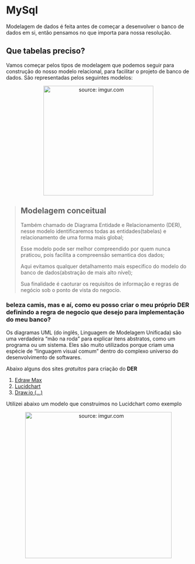 # MySql

Modelagem de dados é feita antes de começar a desenvolver o banco de dados em si, então pensamos no que importa para nossa resolução.

## Que tabelas preciso?

Vamos começar pelos tipos de modelagem que podemos seguir para construção do nosso modelo relacional, para facilitar o projeto de banco de dados. São representadas pelos seguintes modelos:
<div align="center"><img src="https://user-images.githubusercontent.com/57760132/134388472-3eb9821c-1f20-454f-b7ad-b288486a0a54.png" width="300" title="source: imgur.com" /></div>

> ## Modelagem conceitual
> Também chamado de Diagrama Entidade e Relacionamento (DER), nesse modelo identificaremos todas as entidades(tabelas) e relacionamento de uma forma mais global;
> 
> Esse modelo pode ser melhor compreendido por quem nunca praticou, pois facilita a compreensão semantica dos dados;
> 
> Aqui evitamos qualquer detalhamento mais especifico do modelo do banco de dados(abstração de mais alto nível);
> 
> Sua finalidade é caoturar os requisitos de informação e regras de negócio sob o ponto de vista do negocio.

### beleza camis, mas e aí, como eu posso criar o meu próprio DER definindo a regra de negocio que desejo para implementação do meu banco?
Os diagramas UML (do inglês, Linguagem de Modelagem Unificada) são uma verdadeira “mão na roda” para explicar itens abstratos, como um programa ou um sistema. Eles são muito utilizados porque criam uma espécie de “linguagem visual comum” dentro do complexo universo do desenvolvimento de softwares.

Abaixo alguns dos sites *gratuitos* para criação do **DER** 
1. [Edraw Max](https://www.edrawmax.com/)
2. [Lucidchart](https://www.lucidchart.com/pages/pt/exemplos/uml-online)
3. [Draw.io (...)](https://app.diagrams.net/)

Utilizei abaixo um modelo que construimos no Lucidchart como exemplo
<div align="center"><img src="https://user-images.githubusercontent.com/57760132/134390890-4a14246d-a8e5-4e93-841f-6a2dfae2c82c.png" width="400" title="source: imgur.com" /></div>












